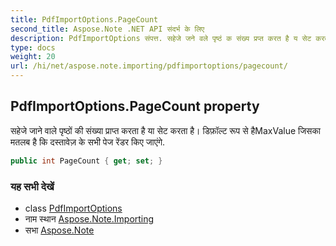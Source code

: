 ```yaml
---
title: PdfImportOptions.PageCount
second_title: Aspose.Note .NET API संदर्भ के लिए
description: PdfImportOptions संपत्त. सहेजे जने वले पृष्ठं क संख्य प्रप्त करत है य सेट करत है डफ़ल्ट रूप से हैMaxValue जसक मतलब है क दस्तवेज़ के सभ पेज रेंडर कए जएंगे.
type: docs
weight: 20
url: /hi/net/aspose.note.importing/pdfimportoptions/pagecount/
---
```

## PdfImportOptions.PageCount property

सहेजे जाने वाले पृष्ठों की संख्या प्राप्त करता है या सेट करता है। डिफ़ॉल्ट रूप से हैMaxValue जिसका मतलब है कि दस्तावेज़ के सभी पेज रेंडर किए जाएंगे.

```csharp
public int PageCount { get; set; }
```

### यह सभी देखें

* class [PdfImportOptions](../)
* नाम स्थान [Aspose.Note.Importing](../../pdfimportoptions/)
* सभा [Aspose.Note](../../../)


